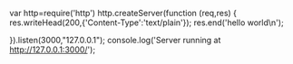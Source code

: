  var http=require('http')
 http.createServer(function (req,res)
{
	 res.writeHead(200,{'Content-Type':'text/plain'});
	 res.end('hello world\n');

}).listen(3000,"127.0.0.1");
console.log('Server running at http://127.0.0.1:3000/');
